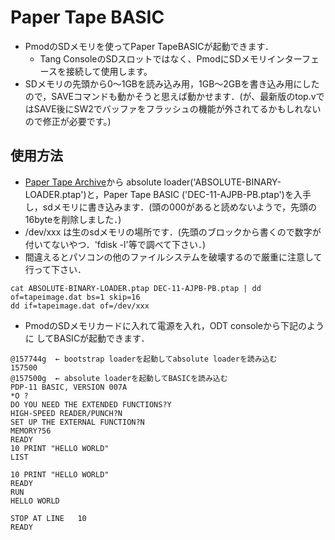 # Paper Tape BASIC
- PmodのSDメモリを使ってPaper TapeBASICが起動できます．
  - Tang ConsoleのSDスロットではなく、PmodにSDメモリインターフェースを接続して使用します。
- SDメモリの先頭から0〜1GBを読み込み用，1GB〜2GBを書き込み用にしたので，SAVEコマンドも動かそうと思えば動かせます．(が、最新版のtop.vではSAVE後にSW2でバッファをフラッシュの機能が外されてるかもしれないので修正が必要です。)

## 使用方法

- [Paper Tape Archive](https://www.vaxhaven.com/Paper_Tape_Archive)から
absolute loader('ABSOLUTE-BINARY-LOADER.ptap')と，Paper Tape BASIC ('DEC-11-AJPB-PB.ptap')を入手し，sdメモリに書き込みます．(頭の000があると読めないようで，先頭の16byteを削除しました．)
- /dev/xxx は生のsdメモリの場所です．(先頭のブロックから書くので数字が付いてないやつ．'fdisk -l'等で調べて下さい．)
- 間違えるとパソコンの他のファイルシステムを破壊するので厳重に注意して行って下さい．

```
cat ABSOLUTE-BINARY-LOADER.ptap DEC-11-AJPB-PB.ptap | dd of=tapeimage.dat bs=1 skip=16
dd if=tapeimage.dat of=/dev/xxx
```
- PmodのSDメモリカードに入れて電源を入れ，ODT consoleから下記のように
してBASICが起動できます．


```
@157744g  ← bootstrap loaderを起動してabsolute loaderを読み込む
157500
@157500g  ← absolute loaderを起動してBASICを読み込む
PDP-11 BASIC, VERSION 007A
*O ?
DO YOU NEED THE EXTENDED FUNCTIONS?Y
HIGH-SPEED READER/PUNCH?N
SET UP THE EXTERNAL FUNCTION?N
MEMORY?56
READY
10 PRINT "HELLO WORLD"
LIST

10 PRINT "HELLO WORLD"
READY
RUN
HELLO WORLD

STOP AT LINE   10
READY
```
